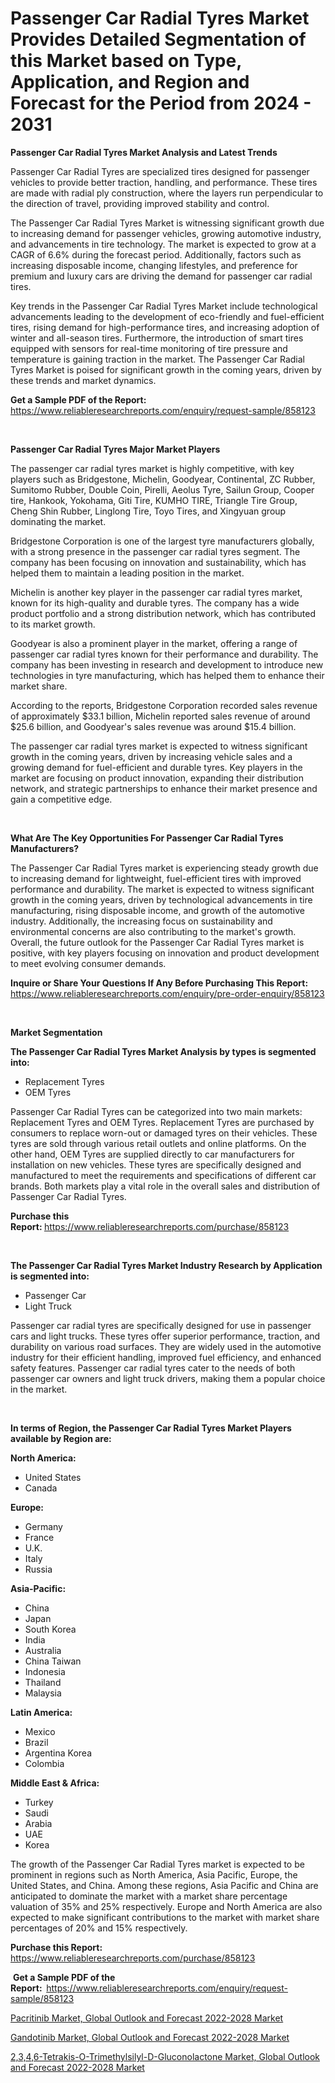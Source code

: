 <p><h1>Passenger Car Radial Tyres Market Provides Detailed Segmentation of this Market based on Type, Application, and Region and Forecast for the Period from 2024 - 2031</h1></p><p><strong>Passenger Car Radial Tyres Market Analysis and Latest Trends</strong></p>
<p><p>Passenger Car Radial Tyres are specialized tires designed for passenger vehicles to provide better traction, handling, and performance. These tires are made with radial ply construction, where the layers run perpendicular to the direction of travel, providing improved stability and control.</p><p>The Passenger Car Radial Tyres Market is witnessing significant growth due to increasing demand for passenger vehicles, growing automotive industry, and advancements in tire technology. The market is expected to grow at a CAGR of 6.6% during the forecast period. Additionally, factors such as increasing disposable income, changing lifestyles, and preference for premium and luxury cars are driving the demand for passenger car radial tires.</p><p>Key trends in the Passenger Car Radial Tyres Market include technological advancements leading to the development of eco-friendly and fuel-efficient tires, rising demand for high-performance tires, and increasing adoption of winter and all-season tires. Furthermore, the introduction of smart tires equipped with sensors for real-time monitoring of tire pressure and temperature is gaining traction in the market. The Passenger Car Radial Tyres Market is poised for significant growth in the coming years, driven by these trends and market dynamics.</p></p>
<p><strong>Get a Sample PDF of the Report:&nbsp;</strong> <a href="https://www.reliableresearchreports.com/enquiry/request-sample/858123">https://www.reliableresearchreports.com/enquiry/request-sample/858123</a></p>
<p>&nbsp;</p>
<p><strong>Passenger Car Radial Tyres Major Market Players</strong></p>
<p><p>The passenger car radial tyres market is highly competitive, with key players such as Bridgestone, Michelin, Goodyear, Continental, ZC Rubber, Sumitomo Rubber, Double Coin, Pirelli, Aeolus Tyre, Sailun Group, Cooper tire, Hankook, Yokohama, Giti Tire, KUMHO TIRE, Triangle Tire Group, Cheng Shin Rubber, Linglong Tire, Toyo Tires, and Xingyuan group dominating the market.</p><p>Bridgestone Corporation is one of the largest tyre manufacturers globally, with a strong presence in the passenger car radial tyres segment. The company has been focusing on innovation and sustainability, which has helped them to maintain a leading position in the market.</p><p>Michelin is another key player in the passenger car radial tyres market, known for its high-quality and durable tyres. The company has a wide product portfolio and a strong distribution network, which has contributed to its market growth.</p><p>Goodyear is also a prominent player in the market, offering a range of passenger car radial tyres known for their performance and durability. The company has been investing in research and development to introduce new technologies in tyre manufacturing, which has helped them to enhance their market share.</p><p>According to the reports, Bridgestone Corporation recorded sales revenue of approximately $33.1 billion, Michelin reported sales revenue of around $25.6 billion, and Goodyear's sales revenue was around $15.4 billion.</p><p>The passenger car radial tyres market is expected to witness significant growth in the coming years, driven by increasing vehicle sales and a growing demand for fuel-efficient and durable tyres. Key players in the market are focusing on product innovation, expanding their distribution network, and strategic partnerships to enhance their market presence and gain a competitive edge.</p></p>
<p>&nbsp;</p>
<p><strong>What Are The Key Opportunities For Passenger Car Radial Tyres Manufacturers?</strong></p>
<p><p>The Passenger Car Radial Tyres market is experiencing steady growth due to increasing demand for lightweight, fuel-efficient tires with improved performance and durability. The market is expected to witness significant growth in the coming years, driven by technological advancements in tire manufacturing, rising disposable income, and growth of the automotive industry. Additionally, the increasing focus on sustainability and environmental concerns are also contributing to the market's growth. Overall, the future outlook for the Passenger Car Radial Tyres market is positive, with key players focusing on innovation and product development to meet evolving consumer demands.</p></p>
<p><strong>Inquire or Share Your Questions If Any Before Purchasing This Report:</strong> <a href="https://www.reliableresearchreports.com/enquiry/pre-order-enquiry/858123">https://www.reliableresearchreports.com/enquiry/pre-order-enquiry/858123</a></p>
<p>&nbsp;</p>
<p><strong>Market Segmentation</strong></p>
<p><strong>The Passenger Car Radial Tyres Market Analysis by types is segmented into:</strong></p>
<p><ul><li>Replacement Tyres</li><li>OEM Tyres</li></ul></p>
<p><p>Passenger Car Radial Tyres can be categorized into two main markets: Replacement Tyres and OEM Tyres. Replacement Tyres are purchased by consumers to replace worn-out or damaged tyres on their vehicles. These tyres are sold through various retail outlets and online platforms. On the other hand, OEM Tyres are supplied directly to car manufacturers for installation on new vehicles. These tyres are specifically designed and manufactured to meet the requirements and specifications of different car brands. Both markets play a vital role in the overall sales and distribution of Passenger Car Radial Tyres.</p></p>
<p><strong>Purchase this Report:&nbsp;</strong><a href="https://www.reliableresearchreports.com/purchase/858123">https://www.reliableresearchreports.com/purchase/858123</a></p>
<p>&nbsp;</p>
<p><strong>The Passenger Car Radial Tyres Market Industry Research by Application is segmented into:</strong></p>
<p><ul><li>Passenger Car</li><li>Light Truck</li></ul></p>
<p><p>Passenger car radial tyres are specifically designed for use in passenger cars and light trucks. These tyres offer superior performance, traction, and durability on various road surfaces. They are widely used in the automotive industry for their efficient handling, improved fuel efficiency, and enhanced safety features. Passenger car radial tyres cater to the needs of both passenger car owners and light truck drivers, making them a popular choice in the market.</p></p>
<p>&nbsp;</p>
<p><strong>In terms of Region, the Passenger Car Radial Tyres Market Players available by Region are:</strong></p>
<p>
    <p> <strong> North America: </strong>
        <ul>
            <li>United States</li>
            <li>Canada</li>
        </ul>
        </p> 
    <p> <strong> Europe: </strong>
        <ul>
            <li>Germany</li>
            <li>France</li>
            <li>U.K.</li>
            <li>Italy</li>
            <li>Russia</li>
        </ul>
        </p> 
    <p> <strong> Asia-Pacific: </strong>
        <ul>
            <li>China</li>
            <li>Japan</li>
            <li>South Korea</li>
            <li>India</li>
            <li>Australia</li>
            <li>China Taiwan</li>
            <li>Indonesia</li>
            <li>Thailand</li>
            <li>Malaysia</li>
        </ul>
        </p> 
    <p> <strong> Latin America: </strong>
        <ul>
            <li>Mexico</li>
            <li>Brazil</li>
            <li>Argentina Korea</li>
            <li>Colombia</li>
        </ul>
        </p> 
    <p> <strong> Middle East & Africa: </strong>
        <ul>
            <li>Turkey</li>
            <li>Saudi</li>
            <li>Arabia</li>
            <li>UAE</li>
            <li>Korea</li>
        </ul>
    </p>
    </p>
<p><p>The growth of the Passenger Car Radial Tyres market is expected to be prominent in regions such as North America, Asia Pacific, Europe, the United States, and China. Among these regions, Asia Pacific and China are anticipated to dominate the market with a market share percentage valuation of 35% and 25% respectively. Europe and North America are also expected to make significant contributions to the market with market share percentages of 20% and 15% respectively.</p></p>
<p><strong>Purchase this Report: </strong><a href="https://www.reliableresearchreports.com/purchase/858123">https://www.reliableresearchreports.com/purchase/858123</a></p>
<p>&nbsp;<strong>Get a Sample PDF of the Report:&nbsp;&nbsp;</strong><a href="https://www.reliableresearchreports.com/enquiry/request-sample/858123">https://www.reliableresearchreports.com/enquiry/request-sample/858123</a></p>
<p><strong></strong></p>
<p><p><a href="https://view.publitas.com/reportprime-1/pacritinib-market-global-outlook-and-forecast-2022-2028-market-provides-a-comprehensive-analysis-including-a-macro-overview-of-the-market-as-well-as-micro-details-such-as-market-size-and-competitive-landscape/">Pacritinib Market, Global Outlook and Forecast 2022-2028 Market</a></p><p><a href="https://view.publitas.com/reportprime-1/gandotinib-market-global-outlook-and-forecast-2022-2028-market-size-growth-and-forecast-from-2023-2030/">Gandotinib Market, Global Outlook and Forecast 2022-2028 Market</a></p><p><a href="https://view.publitas.com/reportprime-1/23-46-tetrakis-o-trimethylsilyl-d-gluconolactone-market-global-outlook-and-forecast-2022-2028-market-research-report-provides-thorough-industry-overview-which-offers-an-in-depth-analysis-of-product-trends-and-new-market-divisions/">2,3,4,6-Tetrakis-O-Trimethylsilyl-D-Gluconolactone Market, Global Outlook and Forecast 2022-2028 Market</a></p></p>